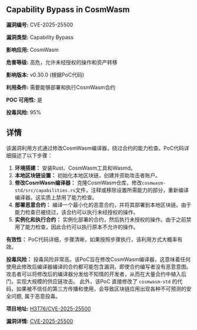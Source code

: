 ## Capability Bypass in CosmWasm

**漏洞编号:** CVE-2025-25500

**漏洞类型:** Capability Bypass

**影响应用:** CosmWasm

**危害等级:** 高危，允许未经授权的操作和资产转移

**影响版本:** v0.30.0 (根据PoC代码)

**利用条件:** 需要能够部署和执行CosmWasm合约

**POC 可用性:** 是

**投毒风险:** 95%

## 详情

该漏洞利用方式通过修改CosmWasm编译器，绕过合约的能力检查。PoC代码详细描述了以下步骤：

1.  **环境搭建：** 安装Rust、CosmWasm工具和Wasmd。
2.  **本地区块链设置：** 初始化本地区块链，创建并资助攻击者账户。
3.  **修改CosmWasm编译器：** 克隆CosmWasm仓库，修改`cosmwasm-std/src/capabilities.rs`文件，注释或移除设置所需能力的部分，重新编译编译器。这实质上禁用了能力检查。
4.  **部署恶意合约：** 编译一个最小化的恶意合约，并将其部署到本地区块链。由于能力检查已被绕过，该合约可以执行未经授权的操作。
5.  **实例化和执行合约：** 实例化部署的合约，然后执行未授权的操作。由于之前禁用了能力检查，因此合约可以执行原本不允许的操作。

**有效性：** PoC代码详细，步骤清晰，如果按照步骤执行，该利用方式大概率有效。

**投毒风险：** 投毒风险非常高。该PoC旨在修改CosmWasm编译器，这意味着任何使用此修改后编译器编译的合约都可能包含漏洞，即使合约编写者没有恶意意图。攻击者可以将修改后的编译器分发给不知情的开发者，从而在大量合约中植入后门，实现大规模的供应链攻击。 此外，该PoC 直接修改了 `cosmwasm-std` 的代码，如果被不信任的第三方传播和使用，会导致区块链应用出现各种不可预测的安全问题, 属于恶意投毒。

**项目地址:** [H3T76/CVE-2025-25500](https://github.com/H3T76/CVE-2025-25500)

**漏洞详情:** [CVE-2025-25500](https://nvd.nist.gov/vuln/detail/CVE-2025-25500)